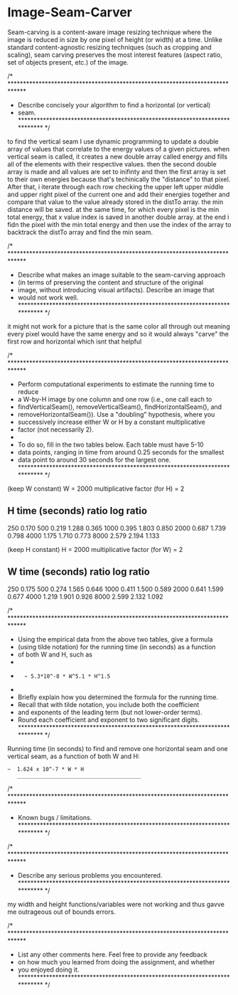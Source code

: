 # Image-Seam-Carver
Seam-carving is a content-aware image resizing technique where the image is reduced in size by one pixel of height (or width) at a time. Unlike standard content-agnostic resizing techniques (such as cropping and scaling), seam carving preserves the most interest features (aspect ratio, set of objects present, etc.) of the image.

/* *****************************************************************************
 *  Describe concisely your algorithm to find a horizontal (or vertical)
 *  seam.
 **************************************************************************** */

to find the vertical seam I use dynamic programming to update a double  array
of values that correlate to the energy values of a given pictures. when vertical
seam is called, it creates a new double array called energy and fills all of the
elements with their respective values. then the second double array is made and
all values are set to inifinty and then the first array is set to their own
energies because that's techinically the "distance" to that pixel. After that,
i iterate through each row checking the upper left upper middle and upper right
pixel of the current one and add their energies together and compare that
value to the value already stored in the distTo array. the min distance will
be saved. at the same time, for which every pixel is the min total energy, that
x value index is saved in another double array. at the end i fidn the pixel with
the min total energy and then use the index of the array to backtrack the
distTo array and find the min seam.

/* *****************************************************************************
 *  Describe what makes an image suitable to the seam-carving approach
 *  (in terms of preserving the content and structure of the original
 *  image, without introducing visual artifacts). Describe an image that
 *  would not work well.
 **************************************************************************** */

it might not work for a picture that is the same color all through out meaning
every pixel would have the same energy and so it would always "carve" the first
row and horizontal which isnt that helpful

/* *****************************************************************************
 *  Perform computational experiments to estimate the running time to reduce
 *  a W-by-H image by one column and one row (i.e., one call each to
 *  findVerticalSeam(), removeVerticalSeam(), findHorizontalSeam(), and
 *  removeHorizontalSeam()). Use a "doubling" hypothesis, where you
 *  successively increase either W or H by a constant multiplicative
 *  factor (not necessarily 2).
 *
 *  To do so, fill in the two tables below. Each table must have 5-10
 *  data points, ranging in time from around 0.25 seconds for the smallest
 *  data point to around 30 seconds for the largest one.
 **************************************************************************** */

(keep W constant)
 W = 2000
 multiplicative factor (for H) = 2

 H           time (seconds)      ratio       log ratio
------------------------------------------------------
250             0.170
500             0.219           1.288         0.365
1000            0.395           1.803         0.850
2000            0.687           1.739         0.798
4000            1.175           1.710         0.773
8000            2.579           2.194         1.133


(keep H constant)
 H = 2000
 multiplicative factor (for W) = 2

 W           time (seconds)      ratio       log ratio
------------------------------------------------------
250             0.175
500             0.274           1.565          0.646
1000            0.411           1.500          0.589
2000            0.641           1.599          0.677
4000            1.219           1.901          0.926
8000            2.599           2.132          1.092


/* *****************************************************************************
 *  Using the empirical data from the above two tables, give a formula
 *  (using tilde notation) for the running time (in seconds) as a function
 *  of both W and H, such as
 *
 *       ~ 5.3*10^-8 * W^5.1 * H^1.5
 *
 *  Briefly explain how you determined the formula for the running time.
 *  Recall that with tilde notation, you include both the coefficient
 *  and exponents of the leading term (but not lower-order terms).
 *  Round each coefficient and exponent to two significant digits.
 **************************************************************************** */


Running time (in seconds) to find and remove one horizontal seam and one
vertical seam, as a function of both W and H:


    ~  1.624 x 10^-7 * W * H
       _______________________________________




/* *****************************************************************************
 *  Known bugs / limitations.
 **************************************************************************** */



/* *****************************************************************************
 *  Describe any serious problems you encountered.
 **************************************************************************** */

my width and height functions/variables were not working and thus gavve me
outrageous out of bounds errors.

/* *****************************************************************************
 *  List any other comments here. Feel free to provide any feedback
 *  on how much you learned from doing the assignment, and whether
 *  you enjoyed doing it.
 **************************************************************************** */
